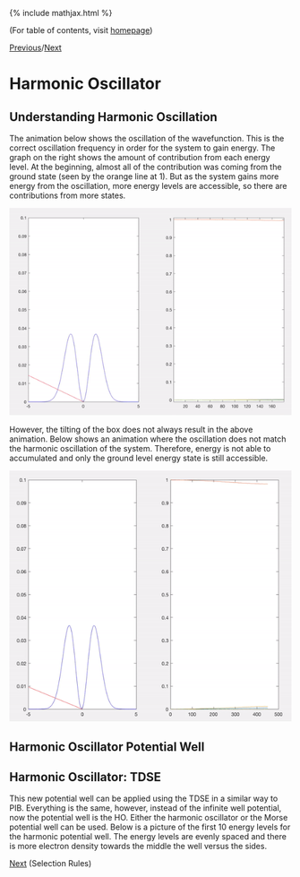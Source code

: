 {% include mathjax.html %}

(For table of contents, visit [homepage](/README.md))

[Previous](/Perturb.md.md)/[Next](/Selection_rules.md)

# Harmonic Oscillator

## Understanding Harmonic Oscillation

The animation below shows the oscillation of the wavefunction. This is the correct oscillation frequency in order for the system to gain energy. The graph on the right shows the amount of contribution from each energy level. At the beginning, almost all of the contribution was coming from the ground state (seen by the orange line at 1). But as the system gains more energy from the oscillation, more energy levels are accessible, so there are contributions from more states.

![oscillator](/oscillation.gif)

However, the tilting of the box does not always result in the above animation. Below shows an animation where the oscillation does not match the harmonic oscillation of the system. Therefore, energy is not able to accumulated and only the ground level energy state is still accessible.

![oscillator2](/oscillation2.gif)

## Harmonic Oscillator Potential Well

## Harmonic Oscillator: TDSE

This new potential well can be applied using the TDSE in a similar way to PIB. Everything is the same, however, instead of the infinite well potential, now the potential well is the HO. Either the harmonic oscillator or the Morse potential well can be used. Below is a picture of the first 10 energy levels for the harmonic potential well. The energy levels are evenly spaced and there is more electron density towards the middle the well versus the sides.



[Next](/Selection_rules.md) (Selection Rules)
